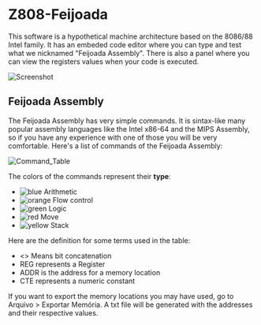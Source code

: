 # Z808-Feijoada

This software is a hypothetical machine architecture based on the 8086/88 Intel family. It has an embeded code editor where you can type and test what we nicknamed "Feijoada Assembly". There is also a panel where you can view the registers values when your code is executed.

![Screenshot](https://github.com/RaideNnigth/Z808-Feijoada/assets/96885946/7bf37a3b-96e9-44c0-8cb5-779a41e4bc0e)

## Feijoada Assembly

The Feijoada Assembly has very simple commands. It is sintax-like many popular assembly languages like the Intel x86-64 and the MIPS Assembly, so if you have any experience with one of those you will be very comfortable. Here's a list of commands of the Feijoada Assembly:

![Command_Table](https://github.com/RaideNnigth/Z808-Feijoada/assets/96885946/d45b6738-d8ea-492b-bde4-9757ace7c298)

The colors of the commands represent their **type**:
- ![blue](https://craftypixels.com/placeholder-image/15x15/acb7c9/ffffff) Arithmetic
- ![orange](https://craftypixels.com/placeholder-image/15x15/ffe699/ffffff) Flow control
- ![green](https://craftypixels.com/placeholder-image/15x15/a8cf8e/ffffff) Logic
- ![red](https://craftypixels.com/placeholder-image/15x15/f4b083/ffffff) Move
- ![yellow](https://craftypixels.com/placeholder-image/15x15/ffd966/ffffff) Stack

Here are the definition for some terms used in the table:
- <> Means bit concatenation
- REG represents a Register
- ADDR is the address for a memory location
- CTE represents a numeric constant

If you want to export the memory locations you may have used, go to Arquivo > Exportar Memória. A txt file will be generated with the addresses and their respective values.
